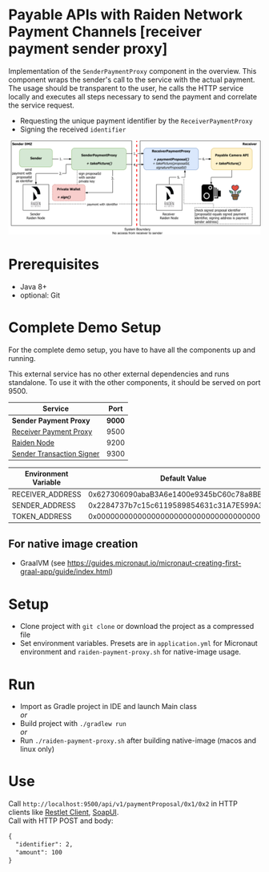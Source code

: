 # Payable APIs with Raiden Network Payment Channels [receiver payment sender proxy]

Implementation of the `SenderPaymentProxy` component in the overview. This component wraps the sender's call to the service with the actual payment.  
The usage should be transparent to the user, he calls the HTTP service locally and executes all steps necessary to send the payment and correlate the service request.

* Requesting the unique payment identifier by the `ReceiverPaymentProxy`
* Signing the received `identifier`


![Integration overview](docs/img/paidAPI.png)

# Prerequisites

* Java 8+
* optional: Git

# Complete Demo Setup

For the complete demo setup, you have to have all the components up and running.

This external service has no other external dependencies and runs standalone.  To use it with the other components, it should be served on port 9500.

| Service | Port |
| --- | --- |
| **Sender Payment Proxy** | **9000** |
| [Receiver Payment Proxy](...) | 9500 |
| [Raiden Node](...) | 9200 | 
| [Sender Transaction Signer](...) | 9300 | 

| Environment Variable | Default Value |
| --- | --- |
| RECEIVER_ADDRESS | 0x627306090abaB3A6e1400e9345bC60c78a8BEf57 |
| SENDER_ADDRESS | 0x2284737b7c15c6119589854631c31A7E599A3dB3 |
| TOKEN_ADDRESS | 0x0000000000000000000000000000000000000001 |

## For native image creation

* GraalVM (see https://guides.micronaut.io/micronaut-creating-first-graal-app/guide/index.html)

# Setup

* Clone project with `git clone` or download the project as a compressed file
* Set environment variables. Presets are in `application.yml` for Micronaut environment and `raiden-payment-proxy.sh` for native-image usage.

# Run

* Import as Gradle project in IDE and launch Main class   
*or*   
* Build project with `./gradlew run`  
*or*
* Run `./raiden-payment-proxy.sh` after building native-image (macos and linux only)

# Use

Call `http://localhost:9500/api/v1/paymentProposal/0x1/0x2` in HTTP clients like [Restlet Client](https://restlet.com/modules/client/), [SoapUI](https://www.soapui.org/).  
Call with HTTP POST and body:
```
{
  "identifier": 2,
  "amount": 100
}
```